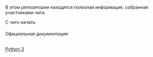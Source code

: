 В этом репозитории находится полезная информация, собранная участниками чата.

<p>С чего начать<p>

<h6>Официальная документация:</h6>
 <h7><a href="https://docs.python.org/3/">Python 3</a><h7>


